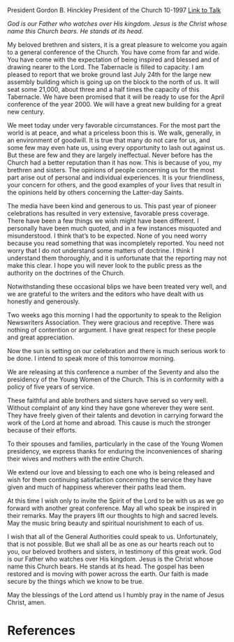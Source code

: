 President Gordon B. Hinckley
President of the Church
10-1997
[Link to Talk](https://www.churchofjesuschrist.org/study/general-conference/1997/10/drawing-nearer-to-the-lord?lang=eng)

_God is our Father who watches over His kingdom. Jesus is the Christ whose name this Church bears. He stands at its head._

My beloved brethren and sisters, it is a great pleasure to welcome you again to a general conference of the Church. You have come from far and wide. You have come with the expectation of being inspired and blessed and of drawing nearer to the Lord. The Tabernacle is filled to capacity. I am pleased to report that we broke ground last July 24th for the large new assembly building which is going up on the block to the north of us. It will seat some 21,000, about three and a half times the capacity of this Tabernacle. We have been promised that it will be ready to use for the April conference of the year 2000. We will have a great new building for a great new century.

We meet today under very favorable circumstances. For the most part the world is at peace, and what a priceless boon this is. We walk, generally, in an environment of goodwill. It is true that many do not care for us, and some few may even hate us, using every opportunity to lash out against us. But these are few and they are largely ineffectual. Never before has the Church had a better reputation than it has now. This is because of you, my brethren and sisters. The opinions of people concerning us for the most part arise out of personal and individual experiences. It is your friendliness, your concern for others, and the good examples of your lives that result in the opinions held by others concerning the Latter-day Saints.

The media have been kind and generous to us. This past year of pioneer celebrations has resulted in very extensive, favorable press coverage. There have been a few things we wish might have been different. I personally have been much quoted, and in a few instances misquoted and misunderstood. I think that’s to be expected. None of you need worry because you read something that was incompletely reported. You need not worry that I do not understand some matters of doctrine. I think I understand them thoroughly, and it is unfortunate that the reporting may not make this clear. I hope you will never look to the public press as the authority on the doctrines of the Church.

Notwithstanding these occasional blips we have been treated very well, and we are grateful to the writers and the editors who have dealt with us honestly and generously.

Two weeks ago this morning I had the opportunity to speak to the Religion Newswriters Association. They were gracious and receptive. There was nothing of contention or argument. I have great respect for these people and great appreciation.

Now the sun is setting on our celebration and there is much serious work to be done. I intend to speak more of this tomorrow morning.

We are releasing at this conference a number of the Seventy and also the presidency of the Young Women of the Church. This is in conformity with a policy of five years of service.

These faithful and able brothers and sisters have served so very well. Without complaint of any kind they have gone wherever they were sent. They have freely given of their talents and devotion in carrying forward the work of the Lord at home and abroad. This cause is much the stronger because of their efforts.

To their spouses and families, particularly in the case of the Young Women presidency, we express thanks for enduring the inconveniences of sharing their wives and mothers with the entire Church.

We extend our love and blessing to each one who is being released and wish for them continuing satisfaction concerning the service they have given and much of happiness wherever their paths lead them.

At this time I wish only to invite the Spirit of the Lord to be with us as we go forward with another great conference. May all who speak be inspired in their remarks. May the prayers lift our thoughts to high and sacred levels. May the music bring beauty and spiritual nourishment to each of us.

I wish that all of the General Authorities could speak to us. Unfortunately, that is not possible. But we shall all be as one as our hearts reach out to you, our beloved brothers and sisters, in testimony of this great work. God is our Father who watches over His kingdom. Jesus is the Christ whose name this Church bears. He stands at its head. The gospel has been restored and is moving with power across the earth. Our faith is made secure by the things which we know to be true.

May the blessings of the Lord attend us I humbly pray in the name of Jesus Christ, amen.

# References
